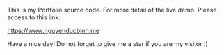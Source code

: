 This is my Portfolio source code.
For more detail of the live demo. Please access to this link: 

https://www.nguyenducbinh.me

Have a nice day! Do not forget to give me a star if you are my visitor :)

